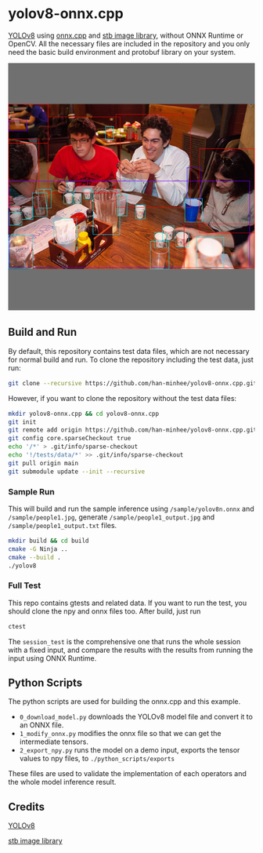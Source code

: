 # yolov8-onnx.cpp
[YOLOv8](https://github.com/ultralytics/ultralytics) using [onnx.cpp](https://github.com/han-minhee/onnx.cpp) and [stb image library](https://github.com/nothings/stb), without ONNX Runtime or OpenCV. All the necessary files are included in the repository and you only need the basic build environment and protobuf library on your system.

![Sample inference result](/sample/people1_output.jpg)

## Build and Run
By default, this repository contains test data files, which are not necessary for normal build and run. To clone the repository including the test data, just run:

```bash
git clone --recursive https://github.com/han-minhee/yolov8-onnx.cpp.git
```

However, if you want to clone the repository without the test data files:
```bash
mkdir yolov8-onnx.cpp && cd yolov8-onnx.cpp
git init
git remote add origin https://github.com/han-minhee/yolov8-onnx.cpp.git
git config core.sparseCheckout true
echo '/*' > .git/info/sparse-checkout
echo '!/tests/data/*' >> .git/info/sparse-checkout
git pull origin main
git submodule update --init --recursive
```

### Sample Run
This will build and run the sample inference using `/sample/yolov8n.onnx` and `/sample/people1.jpg`, generate `/sample/people1_output.jpg` and `/sample/people1_output.txt` files.

```bash
mkdir build && cd build
cmake -G Ninja ..
cmake --build .
./yolov8
```

### Full Test
This repo contains gtests and related data. If you want to run the test, you should clone the npy and onnx files too. After build, just run 

```bash
ctest
```

The `session_test` is the comprehensive one that runs the whole session with a fixed input, and compare the results with the results from running the input using ONNX Runtime.

## Python Scripts
The python scripts are used for building the onnx.cpp and this example.

- `0_download_model.py` downloads the YOLOv8 model file and convert it to an ONNX file.
- `1_modify_onnx.py` modifies the onnx file so that we can get the intermediate tensors.
- `2_export_npy.py` runs the model on a demo input, exports the tensor values to npy files, to `./python_scripts/exports`

These files are used to validate the implementation of each operators and the whole model inference result.

## Credits
[YOLOv8](https://github.com/ultralytics/ultralytics)

[stb image library](https://github.com/nothings/stb)
